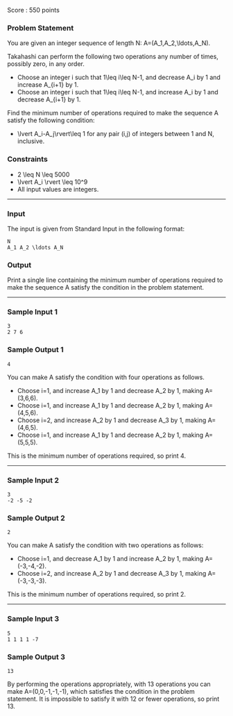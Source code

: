 Score : 550 points

### Problem Statement

You are given an integer sequence of length N: A=(A\_1,A\_2,\ldots,A\_N).

Takahashi can perform the following two operations any number of times, possibly zero, in any order.

* Choose an integer i such that 1\leq i\leq N-1, and decrease A\_i by 1 and increase A\_{i+1} by 1.
* Choose an integer i such that 1\leq i\leq N-1, and increase A\_i by 1 and decrease A\_{i+1} by 1.

Find the minimum number of operations required to make the sequence A satisfy the following condition:

* \lvert A\_i-A\_j\rvert\leq 1 for any pair (i,j) of integers between 1 and N, inclusive.

### Constraints

* 2 \leq N \leq 5000
* \lvert A\_i \rvert \leq 10^9
* All input values are integers.

---

### Input

The input is given from Standard Input in the following format:

```
N
A_1 A_2 \ldots A_N
```

### Output

Print a single line containing the minimum number of operations required to make the sequence A satisfy the condition in the problem statement.

---

### Sample Input 1

```
3
2 7 6
```

### Sample Output 1

```
4
```

You can make A satisfy the condition with four operations as follows.

* Choose i=1, and increase A\_1 by 1 and decrease A\_2 by 1, making A=(3,6,6).
* Choose i=1, and increase A\_1 by 1 and decrease A\_2 by 1, making A=(4,5,6).
* Choose i=2, and increase A\_2 by 1 and decrease A\_3 by 1, making A=(4,6,5).
* Choose i=1, and increase A\_1 by 1 and decrease A\_2 by 1, making A=(5,5,5).

This is the minimum number of operations required, so print 4.

---

### Sample Input 2

```
3
-2 -5 -2
```

### Sample Output 2

```
2
```

You can make A satisfy the condition with two operations as follows:

* Choose i=1, and decrease A\_1 by 1 and increase A\_2 by 1, making A=(-3,-4,-2).
* Choose i=2, and increase A\_2 by 1 and decrease A\_3 by 1, making A=(-3,-3,-3).

This is the minimum number of operations required, so print 2.

---

### Sample Input 3

```
5
1 1 1 1 -7
```

### Sample Output 3

```
13
```

By performing the operations appropriately, with 13 operations you can make A=(0,0,-1,-1,-1), which satisfies the condition in the problem statement.
It is impossible to satisfy it with 12 or fewer operations, so print 13.